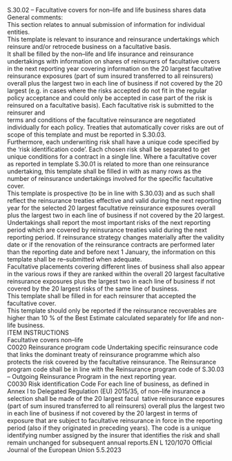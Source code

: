  
S.30.02 – Facultative covers for non–life and life business shares data  
General comments:  
This section relates to annual submission of information for individual entities.  
This template is relevant to insurance and reinsurance undertakings which reinsure and/or retrocede business on a 
facultative basis.  
It shall be filled by the non–life and life insurance and reinsurance undertakings with information on shares of reinsurers 
of facultative covers in the next reporting year covering information on the 20 largest facultative reinsurance exposures 
(part of sum insured transferred to all reinsurers) overall plus the largest two in each line of business if not covered by 
the 20 largest (e.g. in cases where the risks accepted do not fit in the regular policy acceptance and could only be 
accepted in case part of the risk is reinsured on a facultative basis). Each facultative risk is submitted to the reinsurer and  
terms and conditions of the facultative reinsurance are negotiated individually for each policy. Treaties that automatically 
cover risks are out of scope of this template and must be reported in S.30.03.  
Furthermore, each underwriting risk shall have a unique code specified by the ‘risk identification code’. Each chosen risk 
shall be separated to get unique conditions for a contract in a single line. Where a facultative cover as reported in 
template S.30.01 is related to more than one reinsurance undertaking, this template shall be filled in with as many rows 
as the number of reinsurance undertakings involved for the specific facultative cover.  
This template is prospective (to be in line with S.30.03) and as such shall reflect the reinsurance treaties effective and 
valid during the next reporting year for the selected 20 largest facultative reinsurance exposures overall plus the largest 
two in each line of business if not covered by the 20 largest. Undertakings shall report the most important risks of the 
next reporting period which are covered by reinsurance treaties valid during the next reporting period. If reinsurance 
strategy changes materially after the validity date or if the renovation of the reinsurance contracts are performed later 
than the reporting date and before next 1 January, the information on this template shall be re–submitted when 
adequate.  
Facultative placements covering different lines of business shall also appear in the various rows if they are ranked within 
the overall 20 largest facultative reinsurance exposures plus the largest two in each line of business if not covered by the 
20 largest risks of the same line of business.  
This template shall be filled in for each reinsurer that accepted the facultative cover.  
This template should only be reported if the reinsurance recoverables are higher than 10 % of the Best Estimate 
calculated separately for life and non-life business.  
ITEM  INSTRUCTIONS  
Facultative covers non–life  
C0020  Reinsurance program code  Undertaking specific reinsurance code that links the dominant treaty of 
reinsurance programme which also protects the risk covered by the facultative 
reinsurance. The Reinsurance program code shall be in line with the Reinsurance 
program code of S.30.03 – Outgoing Reinsurance Program in the next reporting 
year.  
C0030  Risk identification Code  For each line of business, as defined in Annex I to Delegated Regulation (EU) 
2015/35, of non–life insurance a selection shall be made of the 20 largest facul ­
tative reinsurance exposures (part of sum insured transferred to all reinsurers) 
overall plus the largest two in each line of business if not covered by the 20 
largest in terms of exposure that are subject to facultative reinsurance in force in 
the reporting period (also if they originated in preceding years). The code is a 
unique identifying number assigned by the insurer that identifies the risk and shall 
remain unchanged for subsequent annual reports.EN  L 120/1070 Official Journal of the European Union 5.5.2023